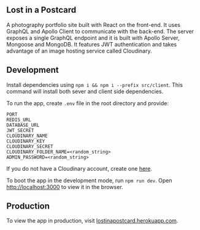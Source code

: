 ## Lost in a Postcard

A photography portfolio site built with React on the front-end. It uses GraphQL and Apollo Client to communicate with the back-end. The server exposes a single GraphQL endpoint and it is built with Apollo Server, Mongoose and MongoDB. It features JWT authentication and takes advantage of an image hosting service called Cloudinary.

## Development

Install dependencies using `npm i && npm i --prefix src/client`. This command will install both sever and client side dependencies.

To run the app, create `.env` file in the root directory and provide:

```
PORT
REDIS_URL
DATABASE_URL
JWT_SECRET
CLOUDINARY_NAME
CLOUDINARY_KEY
CLOUDINARY_SECRET
CLOUDINARY_FOLDER_NAME=<random_string>
ADMIN_PASSWORD=<random_string>
```

If you do not have a Cloudinary account, create one [here](https://cloudinary.com/).

To boot the app in the development mode, run `npm run dev`.
Open [http://localhost:3000](http://localhost:3000) to view it in the browser.

## Production

To view the app in production, visit [lostinapostcard.herokuapp.com](https://lostinapostcard.herokuapp.com/).
